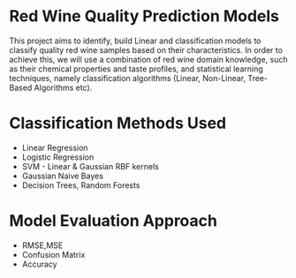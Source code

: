 # Red Wine Quality Prediction Models

This project aims to identify, build Linear and classification models to classify quality red wine samples based on their characteristics. In order to achieve this, we will use a combination of red wine domain knowledge, such as their chemical properties and taste profiles, and statistical learning techniques, namely classification algorithms (Linear, Non-Linear, Tree-Based Algorithms etc).

# Classification Methods Used
- Linear Regression
- Logistic Regression
- SVM - Linear & Gaussian RBF kernels
- Gaussian Naive Bayes
- Decision Trees, Random Forests

# Model Evaluation Approach
- RMSE,MSE
- Confusion Matrix
- Accuracy

